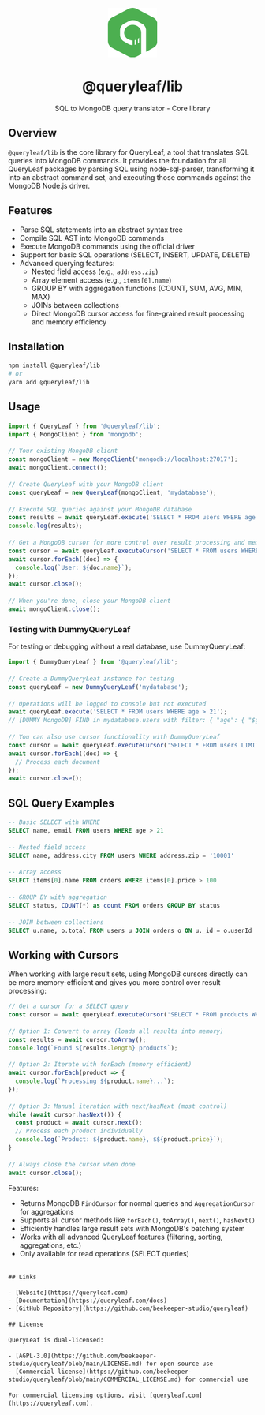 <p align="center">
  <img src="https://raw.githubusercontent.com/beekeeper-studio/queryleaf/main/logo-transparent-bg-green-shape.png" width="100" height="100" alt="QueryLeaf Logo">
</p>

<h1 align="center">@queryleaf/lib</h1>

<p align="center">SQL to MongoDB query translator - Core library</p>

## Overview

`@queryleaf/lib` is the core library for QueryLeaf, a tool that translates SQL queries into MongoDB commands. It provides the foundation for all QueryLeaf packages by parsing SQL using node-sql-parser, transforming it into an abstract command set, and executing those commands against the MongoDB Node.js driver.

## Features

- Parse SQL statements into an abstract syntax tree
- Compile SQL AST into MongoDB commands
- Execute MongoDB commands using the official driver
- Support for basic SQL operations (SELECT, INSERT, UPDATE, DELETE)
- Advanced querying features:
  - Nested field access (e.g., `address.zip`)
  - Array element access (e.g., `items[0].name`)
  - GROUP BY with aggregation functions (COUNT, SUM, AVG, MIN, MAX)
  - JOINs between collections
  - Direct MongoDB cursor access for fine-grained result processing and memory efficiency

## Installation

```bash
npm install @queryleaf/lib
# or
yarn add @queryleaf/lib
```

## Usage

```typescript
import { QueryLeaf } from '@queryleaf/lib';
import { MongoClient } from 'mongodb';

// Your existing MongoDB client
const mongoClient = new MongoClient('mongodb://localhost:27017');
await mongoClient.connect();

// Create QueryLeaf with your MongoDB client
const queryLeaf = new QueryLeaf(mongoClient, 'mydatabase');

// Execute SQL queries against your MongoDB database
const results = await queryLeaf.execute('SELECT * FROM users WHERE age > 21');
console.log(results);

// Get a MongoDB cursor for more control over result processing and memory efficiency
const cursor = await queryLeaf.executeCursor('SELECT * FROM users WHERE age > 30');
await cursor.forEach((doc) => {
  console.log(`User: ${doc.name}`);
});
await cursor.close();

// When you're done, close your MongoDB client
await mongoClient.close();
```

### Testing with DummyQueryLeaf

For testing or debugging without a real database, use DummyQueryLeaf:

```typescript
import { DummyQueryLeaf } from '@queryleaf/lib';

// Create a DummyQueryLeaf instance for testing
const queryLeaf = new DummyQueryLeaf('mydatabase');

// Operations will be logged to console but not executed
await queryLeaf.execute('SELECT * FROM users WHERE age > 21');
// [DUMMY MongoDB] FIND in mydatabase.users with filter: { "age": { "$gt": 21 } }

// You can also use cursor functionality with DummyQueryLeaf
const cursor = await queryLeaf.executeCursor('SELECT * FROM users LIMIT 10');
await cursor.forEach((doc) => {
  // Process each document
});
await cursor.close();
```

## SQL Query Examples

```sql
-- Basic SELECT with WHERE
SELECT name, email FROM users WHERE age > 21

-- Nested field access
SELECT name, address.city FROM users WHERE address.zip = '10001'

-- Array access
SELECT items[0].name FROM orders WHERE items[0].price > 100

-- GROUP BY with aggregation
SELECT status, COUNT(*) as count FROM orders GROUP BY status

-- JOIN between collections
SELECT u.name, o.total FROM users u JOIN orders o ON u._id = o.userId
```

## Working with Cursors

When working with large result sets, using MongoDB cursors directly can be more memory-efficient and gives you more control over result processing:

```typescript
// Get a cursor for a SELECT query
const cursor = await queryLeaf.executeCursor('SELECT * FROM products WHERE price > 100');

// Option 1: Convert to array (loads all results into memory)
const results = await cursor.toArray();
console.log(`Found ${results.length} products`);

// Option 2: Iterate with forEach (memory efficient)
await cursor.forEach(product => {
  console.log(`Processing ${product.name}...`);
});

// Option 3: Manual iteration with next/hasNext (most control)
while (await cursor.hasNext()) {
  const product = await cursor.next();
  // Process each product individually
  console.log(`Product: ${product.name}, $${product.price}`);
}

// Always close the cursor when done
await cursor.close();
```

Features:
- Returns MongoDB `FindCursor` for normal queries and `AggregationCursor` for aggregations
- Supports all cursor methods like `forEach()`, `toArray()`, `next()`, `hasNext()`
- Efficiently handles large result sets with MongoDB's batching system
- Works with all advanced QueryLeaf features (filtering, sorting, aggregations, etc.)
- Only available for read operations (SELECT queries)
```

## Links

- [Website](https://queryleaf.com)
- [Documentation](https://queryleaf.com/docs)
- [GitHub Repository](https://github.com/beekeeper-studio/queryleaf)

## License

QueryLeaf is dual-licensed:

- [AGPL-3.0](https://github.com/beekeeper-studio/queryleaf/blob/main/LICENSE.md) for open source use
- [Commercial license](https://github.com/beekeeper-studio/queryleaf/blob/main/COMMERCIAL_LICENSE.md) for commercial use

For commercial licensing options, visit [queryleaf.com](https://queryleaf.com).